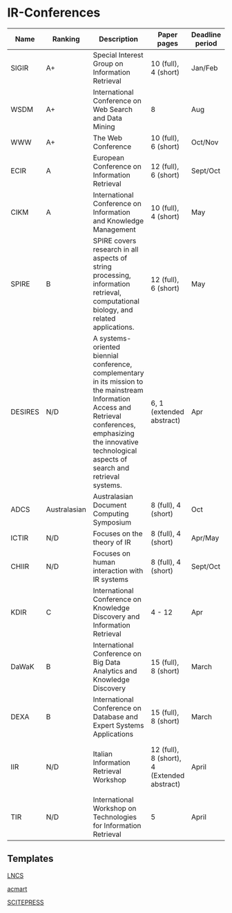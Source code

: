 # IR-Conferences

| Name      | Ranking  | Description | Paper pages     | Deadline period | Template | Note |
| --------- | -------- | ----------- | --------------- | --------------- | -------- | ---- |
| SIGIR     | A+       | Special Interest Group on Information Retrieval | 10 (full), 4 (short) | Jan/Feb         | ACM |
| WSDM      | A+       | International Conference on Web Search and Data Mining | 8                    | Aug             | ACM |
| WWW       | A+       | The Web Conference | 10 (full), 6 (short) | Oct/Nov         | ACM  | |
| ECIR      | A        | European Conference on Information Retrieval | 12 (full), 6 (short) | Sept/Oct        | LNCS | Reproducibility Track |
| CIKM      | A        | International Conference on Information and Knowledge Management | 10 (full), 4 (short) | May             | ACM | |
| SPIRE     | B        | SPIRE covers research in all aspects of string processing, information retrieval, computational biology, and related applications. | 12 (full), 6 (short) | May             | LNCS | 
| DESIRES   | N/D      | A systems-oriented biennial conference, complementary in its mission to the mainstream Information Access and Retrieval conferences, emphasizing the innovative technological aspects of search and retrieval systems.| 6, 1 (extended abstract) | Apr | ACM | Runs every 2 years on the 'even' years ('18, '20, '22, ...) |
| ADCS      | Australasian | Australasian Document Computing Symposium | 8 (full), 4 (short)  | Oct | ACM | |
| ICTIR     | N/D      |  Focuses on the theory of IR |   8 (full), 4 (short)  | Apr/May | ACM | |
| CHIIR     | N/D      |  Focuses on human interaction with IR systems | 8 (full), 4 (short)  | Sept/Oct | ACM | |
| KDIR      | C        | International Conference on Knowledge Discovery and Information Retrieval | 4 - 12               | Apr      | SCITEPRESS | KDIR is part of IC3K |   
| DaWaK     | B        | International Conference on Big Data Analytics and Knowledge Discovery | 15 (full), 8 (short) | March | LNCS |
| DEXA      | B        | International Conference on Database and Expert Systems Applications | 15 (full), 8 (short) | March | LNCS |
| IIR       | N/D      | Italian Information Retrieval Workshop | 12 (full), 8 (short), 4 (Extended abstract) | April | LNCS | Already published results allowed for extended abstract
| TIR       | N/D      | International Workshop on Technologies for Information Retrieval | 5 | April | LNCS |


## Templates

[LNCS](https://www.springer.com/gp/computer-science/lncs/conference-proceedings-guidelines)

[acmart](https://www.acm.org/publications/proceedings-template)

[SCITEPRESS](http://www.scitepress.org/documents/SCITEPRESS_Conference_Latex.zip)
